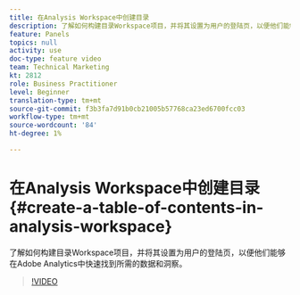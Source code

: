 ```yaml
---
title: 在Analysis Workspace中创建目录
description: 了解如何构建目录Workspace项目，并将其设置为用户的登陆页，以便他们能够在Adobe Analytics中快速找到所需的数据和洞察。
feature: Panels
topics: null
activity: use
doc-type: feature video
team: Technical Marketing
kt: 2812
role: Business Practitioner
level: Beginner
translation-type: tm+mt
source-git-commit: f3b3fa7d91b0cb21005b57768ca23ed6700fcc03
workflow-type: tm+mt
source-wordcount: '84'
ht-degree: 1%

---
```



# 在Analysis Workspace中创建目录{#create-a-table-of-contents-in-analysis-workspace}

了解如何构建目录Workspace项目，并将其设置为用户的登陆页，以便他们能够在Adobe Analytics中快速找到所需的数据和洞察。

>[!VIDEO](https://video.tv.adobe.com/v/26990/?quality=12)
